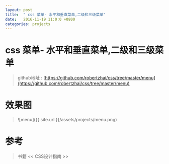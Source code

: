 ```yaml
---
layout: post
title:  " css 菜单- 水平和垂直菜单,二级和三级菜单"
date:   2016-11-19 11:0:0 +0800
categories: projects
---
```


# css 菜单- 水平和垂直菜单,二级和三级菜单
> github地址 : [https://github.com/robertzhai/css/tree/master/menu](https://github.com/robertzhai/css/tree/master/menu)

# 效果图
>![menu]({{ site.url }}/assets/projects/menu.png)

# 参考
>书籍 << CSS设计指南 >>